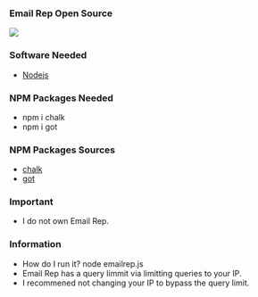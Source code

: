 ### Email Rep Open Source
<p>
    <a href="https://www.codefactor.io/repository/github/iuseyahoo/email-info">
        <img src="https://www.codefactor.io/Content/badges/APlus.svg">
    </a>
</p>

### Software Needed
- [Nodejs](https://nodejs.org/en/download/)

### NPM Packages Needed
- npm i chalk
- npm i got

### NPM Packages Sources
- [chalk](https://www.npmjs.com/package/chalk)
- [got](https://www.npmjs.com/package/got)

### Important
- I do not own Email Rep. 

### Information
- How do I run it? node emailrep.js
- Email Rep has a query limmit via limitting queries to your IP.
- I recommened not changing your IP to bypass the query limit.
